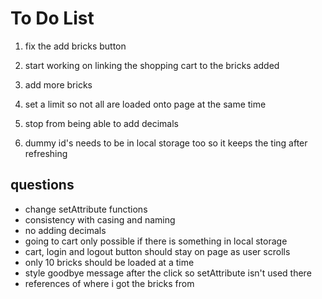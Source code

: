 # To Do List

1. fix the add bricks button

2. start working on linking the shopping cart to the bricks added

3. add more bricks

4. set a limit so not all are loaded onto page at the same time

5. stop from being able to add decimals

6. dummy id's needs to be in local storage too so it keeps the ting after refreshing

## questions

* change setAttribute functions
* consistency with casing and naming
* no adding decimals
* going to cart only possible if there is something in local storage
* cart, login and logout button should stay on page as user scrolls
* only 10 bricks should be loaded at a time
* style goodbye message after the click so setAttribute isn't used there
* references of where i got the bricks from